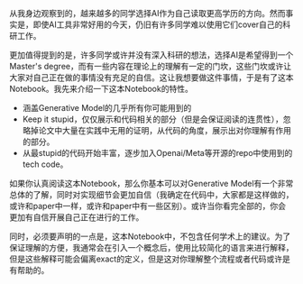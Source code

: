 从我身边观察到的，越来越多的同学选择AI作为自己读取更高学历的方向。然而事实是，即使AI工具非常好用的今天，仍旧有许多同学难以使用它们cover自己的科研工作。

更加值得提到的是，许多同学或许并没有深入科研的想法，选择AI是希望得到一个Master's degree，而有一些内容在理论上的理解有一定的门坎，这些门坎或许让大家对自己正在做的事情没有充足的自信。这让我想要做这件事情，于是有了这本Notebook。我先来介绍一下这本Notebook的特性。

+ 涵盖Generative Model的几乎所有你可能用到的
+ Keep it stupid，仅仅展示和代码相关的部分（但是会保证阅读的连贯性），忽略掉论文中大量在实践中无用的证明，从代码的角度，展示出对你理解有作用的部分。
+ 从最stupid的代码开始丰富，逐步加入Openai/Meta等开源的repo中使用到的tech code。

如果你认真阅读这本Notebook，那么你基本可以对Generative Model有一个非常总体的了解，同时对实现细节会更加自信（我确定在代码中，大家都是这样做的，或许和paper中一样，或许和paper中有一些区别）。或许当你看完全部的，你会更加有自信开展自己正在进行的工作。

同时，必须要声明的一点是，这本Notebook中，不包含任何学术上的建议。为了保证理解的方便，我通常会在引入一个概念后，使用比较简化的语言来进行解释，但是这些解释可能会偏离exact的定义，但是这对你理解整个流程或者代码或许是有帮助的。
